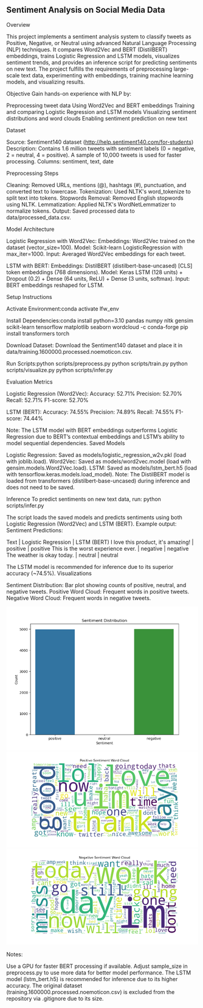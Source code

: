 ## Sentiment Analysis on Social Media Data
Overview

This project implements a sentiment analysis system to classify tweets as Positive, Negative, or Neutral using advanced Natural Language Processing (NLP) techniques. It compares Word2Vec and BERT (DistilBERT) embeddings, trains Logistic Regression and LSTM models, visualizes sentiment trends, and provides an inference script for predicting sentiments on new text. The project fulfills the requirements of preprocessing large-scale text data, experimenting with embeddings, training machine learning models, and visualizing results.

Objective
Gain hands-on experience with NLP by:

Preprocessing tweet data
Using Word2Vec and BERT embeddings
Training and comparing Logistic Regression and LSTM models
Visualizing sentiment distributions and word clouds
Enabling sentiment prediction on new text

Dataset

Source: Sentiment140 dataset (http://help.sentiment140.com/for-students)
Description: Contains 1.6 million tweets with sentiment labels (0 = negative, 2 = neutral, 4 = positive). A sample of 10,000 tweets is used for faster processing.
Columns: sentiment, text, date

Preprocessing Steps

Cleaning: Removed URLs, mentions (@), hashtags (#), punctuation, and converted text to lowercase.
Tokenization: Used NLTK's word_tokenize to split text into tokens.
Stopwords Removal: Removed English stopwords using NLTK.
Lemmatization: Applied NLTK's WordNetLemmatizer to normalize tokens.
Output: Saved processed data to data/processed_data.csv.

Model Architecture

Logistic Regression with Word2Vec:
Embeddings: Word2Vec trained on the dataset (vector_size=100).
Model: Scikit-learn LogisticRegression with max_iter=1000.
Input: Averaged Word2Vec embeddings for each tweet.


LSTM with BERT:
Embeddings: DistilBERT (distilbert-base-uncased) [CLS] token embeddings (768 dimensions).
Model: Keras LSTM (128 units) + Dropout (0.2) + Dense (64 units, ReLU) + Dense (3 units, softmax).
Input: BERT embeddings reshaped for LSTM.



Setup Instructions

Activate Environment:conda activate lfw_env


Install Dependencies:conda install python=3.10 pandas numpy nltk gensim scikit-learn tensorflow matplotlib seaborn wordcloud -c conda-forge
pip install transformers torch


Download Dataset:
Download the Sentiment140 dataset and place it in data/training.1600000.processed.noemoticon.csv.


Run Scripts:python scripts/preprocess.py
python scripts/train.py
python scripts/visualize.py
python scripts/infer.py



Evaluation Metrics

Logistic Regression (Word2Vec):
Accuracy: 52.71%
Precision: 52.70%
Recall: 52.71%
F1-score: 52.70%


LSTM (BERT):
Accuracy: 74.55%
Precision: 74.89%
Recall: 74.55%
F1-score: 74.44%



Note: The LSTM model with BERT embeddings outperforms Logistic Regression due to BERT’s contextual embeddings and LSTM’s ability to model sequential dependencies.
Saved Models

Logistic Regression: Saved as models/logistic_regression_w2v.pkl (load with joblib.load).
Word2Vec: Saved as models/word2vec.model (load with gensim.models.Word2Vec.load).
LSTM: Saved as models/lstm_bert.h5 (load with tensorflow.keras.models.load_model).
Note: The DistilBERT model is loaded from transformers (distilbert-base-uncased) during inference and does not need to be saved.

Inference
To predict sentiments on new text data, run:
python scripts/infer.py

The script loads the saved models and predicts sentiments using both Logistic Regression (Word2Vec) and LSTM (BERT). Example output:
Sentiment Predictions:

Text                                        | Logistic Regression  | LSTM (BERT)
I love this product, it's amazing!          | positive             | positive
This is the worst experience ever.          | negative             | negative
The weather is okay today.                  | neutral              | neutral

The LSTM model is recommended for inference due to its superior accuracy (~74.5%).
Visualizations

Sentiment Distribution: Bar plot showing counts of positive, neutral, and negative tweets.
Positive Word Cloud: Frequent words in positive tweets.
Negative Word Cloud: Frequent words in negative tweets.

![Sentiment Distribution](outputs/sentiment_distribution.png)
![Positive Word Cloud](outputs/wordcloud_positive.png)
![Negative Word Cloud](outputs/wordcloud_negative.png)



Notes:

Use a GPU for faster BERT processing if available.
Adjust sample_size in preprocess.py to use more data for better model performance.
The LSTM model (lstm_bert.h5) is recommended for inference due to its higher accuracy.
The original dataset (training.1600000.processed.noemoticon.csv) is excluded from the repository via .gitignore due to its size.
